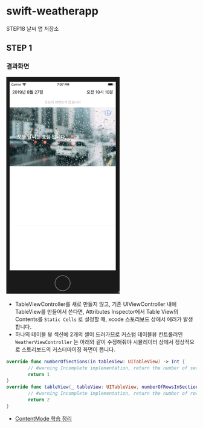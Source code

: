 # swift-weatherapp
STEP18 날씨 앱 저장소



## STEP 1



### 결과화면



<img src="./images/step1/result.png" width=300px>



- TableViewController를 새로 만들지 않고, 기존 UIViewController 내에 TableView를 만들어서 쓴다면, Attributes Inspector에서 Table View의 Contents를 `Static Cells` 로 설정할 때,  xcode 스토리보드 상에서 에러가 발생합니다.
- 하나의 테이블 뷰 섹션에 2개의 셀이 드러가므로 커스텀 테이블뷰 컨트롤러인 `WeatherViewController` 는 아래와 같이 수정해줘야 시뮬레이터 상에서 정상적으로 스토리보드의 커스터마이징 화면이 뜹니다.

```swift
override func numberOfSections(in tableView: UITableView) -> Int {
		// #warning Incomplete implementation, return the number of sections
		return 1
}
override func tableView(_ tableView: UITableView, numberOfRowsInSection section: Int) -> Int {
		// #warning Incomplete implementation, return the number of rows
		return 2
}
```



- [ContentMode 학습 정리](./step1/ImageViewContentMode.md)

  